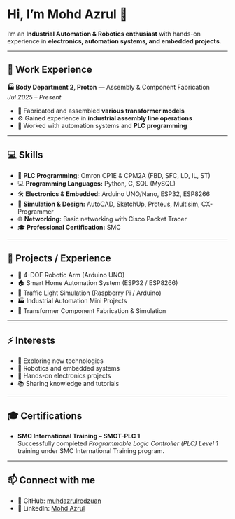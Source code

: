 # Hi, I’m Mohd Azrul 👋

I’m an **Industrial Automation & Robotics enthusiast** with hands-on experience in **electronics, automation systems, and embedded projects**.

---

## 💼 Work Experience
**🏭 Body Department 2, Proton** — Assembly & Component Fabrication  
*Jul 2025 – Present*  
- 🔧 Fabricated and assembled **various transformer models**  
- ⚙️ Gained experience in **industrial assembly line operations**  
- 🤖 Worked with automation systems and **PLC programming**

---

## 💻 Skills
- 🔌 **PLC Programming:** Omron CP1E & CPM2A (FBD, SFC, LD, IL, ST)  
- 💻 **Programming Languages:** Python, C, SQL (MySQL)  
- 🛠️ **Electronics & Embedded:** Arduino UNO/Nano, ESP32, ESP8266  
- 📐 **Simulation & Design:** AutoCAD, SketchUp, Proteus, Multisim, CX-Programmer  
- 🌐 **Networking:** Basic networking with Cisco Packet Tracer  
- 🎓 **Professional Certification:** SMC  

---

## 🤖 Projects / Experience
- 🤖 4-DOF Robotic Arm (Arduino UNO)  
- 🏠 Smart Home Automation System (ESP32 / ESP8266)  
- 🚦 Traffic Light Simulation (Raspberry Pi / Arduino)  
- 🏭 Industrial Automation Mini Projects  
- 🔋 Transformer Component Fabrication & Simulation  

---

## ⚡ Interests
- 🌟 Exploring new technologies  
- 🤖 Robotics and embedded systems  
- 🔧 Hands-on electronics projects  
- 📚 Sharing knowledge and tutorials  

---

## 🎓 Certifications
- **SMC International Training – SMCT-PLC 1**  
  Successfully completed *Programmable Logic Controller (PLC) Level 1* training under SMC International Training program.

---

## 📫 Connect with me
- 🐙 GitHub: [muhdazrulredzuan](https://github.com/muhdazrulredzuan)  
- 💼 LinkedIn: [Mohd Azrul](https://www.linkedin.com/in/mohd-azrul-151998271)

